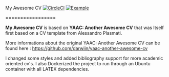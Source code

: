 My Awesome CV [![CircleCI](https://circleci.com/gh/czoido/my-awesome-cv.svg?style=svg)](https://circleci.com/gh/czoido/my-awesome-cv)
[![Example](https://img.shields.io/badge/Example-pdf-green.svg)](https://12-163197072-gh.circle-artifacts.com/0/root/project/cv/build/cv.pdf)

=================

**My Awesome CV** is based on **YAAC: Another Awesome CV** that was Itself first based on a CV template from Alessandro Plasmati. 

More informations about the original YAAC: Another Awesome CV can be found here : [ https://github.com/darwiin/yaac-another-awesome-cv ](https://github.com/darwiin/yaac-another-awesome-cv)
   
I changed some styles and added bibliography support for more academic oriented cv's. I also Dockerized the project to run through an Ubuntu container with all LATEX dependencies.